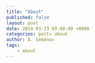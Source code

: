 ```yaml
---
title: "About"
published: false
layout: post
date: 2014-03-23 09:00:00 +0000
categories: posts about
author: A. Semenov
tags: 
    - about
---
```


<!--more-->
